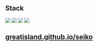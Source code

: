 <h2>Stack</h2>

<span><img src="https://img.shields.io/badge/-JavaScript-F7DF1E?style=flat&logo=JavaScript&logoColor=white"/></span>
<img src="https://img.shields.io/badge/-jQuery-0769AD?style=flat&logo=jQuery&logoColor=white"/>
<img src="https://img.shields.io/badge/-HTML5-E34F26?style=flat&logo=HTML5&logoColor=white"/>
<img src="https://img.shields.io/badge/-CSS3-1572B6?style=flat&logo=CSS3&logoColor=white"/>


<h2><a href="https://greatisland.github.io/seiko">
greatisland.github.io/seiko
</a></h2>
